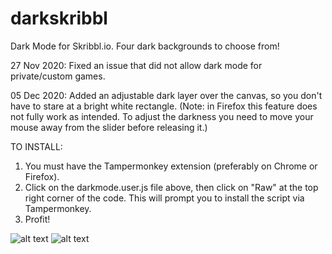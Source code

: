 # darkskribbl
Dark Mode for Skribbl.io. Four dark backgrounds to choose from!

27 Nov 2020: Fixed an issue that did not allow dark mode for private/custom games.

05 Dec 2020: Added an adjustable dark layer over the canvas, so you don't have to stare at a bright white rectangle. (Note: in Firefox this feature does not fully work as intended. To adjust the darkness you need to move your mouse away from the slider before releasing it.)

TO INSTALL: 
1) You must have the Tampermonkey extension (preferably on Chrome or Firefox).
2) Click on the darkmode.user.js file above, then click on "Raw" at the top right corner of the code. This will prompt you to install the script via Tampermonkey.
3) Profit!

![alt text](https://i.imgur.com/wDyzQI3.png)
![alt text](https://i.imgur.com/PPCnlEX.png)
